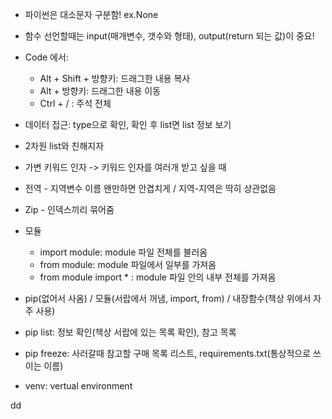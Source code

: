- 파이썬은 대소문자 구분함! ex.None

* 함수 선언할때는 input(매개변수, 갯수와 형태), output(return 되는 값)이 중요!

* Code 에서:
  - Alt + Shift +  방향키: 드래그한 내용 복사
  - Alt + 방향키: 드래그한 내용 이동
  - Ctrl + / : 주석 전체
* 데이터 접근: type으로 확인, 확인 후 list면 list 정보 보기
* 2차원 list와 친해지자
* 가변 키워드 인자 -> 키워드 인자를 여러개 받고 싶을 때
* 전역 - 지역변수 이름 왠만하면 안겹치게 / 지역-지역은 딱히 상관없음
* Zip - 인덱스끼리 묶어줌
* 모듈
  * import module: module 파일 전체를 불러옴
  * from module: module 파일에서 일부를 가져옴
  * from module import * : module 파일 안의 내부 전체를 가져옴
* pip(없어서 사옴) / 모듈(서랍에서 꺼냄, import, from) / 내장함수(책상 위에서 자주 사용)
* pip list: 정보 확인(책상 서랍에 있는 목록 확인), 참고 목록
* pip freeze: 사러갈때 참고할 구매 목록 리스트, requirements.txt(통상적으로 쓰이는 이름)
* venv: vertual environment

dd